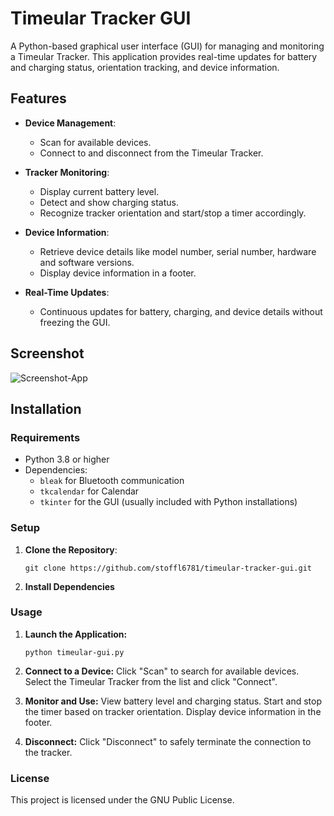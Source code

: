 # Timeular Tracker GUI

A Python-based graphical user interface (GUI) for managing and monitoring a Timeular Tracker. This application provides real-time updates for battery and charging status, orientation tracking, and device information.

## Features

- **Device Management**:
  - Scan for available devices.
  - Connect to and disconnect from the Timeular Tracker.

- **Tracker Monitoring**:
  - Display current battery level.
  - Detect and show charging status.
  - Recognize tracker orientation and start/stop a timer accordingly.

- **Device Information**:
  - Retrieve device details like model number, serial number, hardware and software versions.
  - Display device information in a footer.

- **Real-Time Updates**:
  - Continuous updates for battery, charging, and device details without freezing the GUI.
 
## Screenshot

![Screenshot-App](https://static.purin.at/wp-content/uploads/2025/01/timeular-python-app.png)

## Installation

### Requirements

- Python 3.8 or higher
- Dependencies:
  - `bleak` for Bluetooth communication
  - `tkcalendar` for Calendar
  - `tkinter` for the GUI (usually included with Python installations)

### Setup

1. **Clone the Repository**:
   ```
   git clone https://github.com/stoffl6781/timeular-tracker-gui.git
   ```

3. **Install Dependencies**

### Usage

1. **Launch the Application:**
    ```
    python timeular-gui.py
    ```

2. **Connect to a Device:**
  Click "Scan" to search for available devices.
  Select the Timeular Tracker from the list and click "Connect".

3. **Monitor and Use:**
  View battery level and charging status.
  Start and stop the timer based on tracker orientation.
  Display device information in the footer.

4. **Disconnect:**
  Click "Disconnect" to safely terminate the connection to the tracker.


### License
This project is licensed under the GNU Public License.
